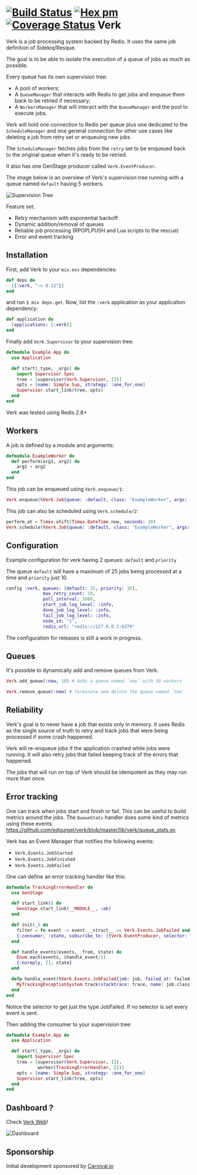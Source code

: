 [![Build Status](https://travis-ci.org/edgurgel/verk.svg?branch=master)](https://travis-ci.org/edgurgel/verk)
[![Hex pm](http://img.shields.io/hexpm/v/verk.svg?style=flat)](https://hex.pm/packages/verk)
[![Coverage Status](https://coveralls.io/repos/edgurgel/verk/badge.svg?branch=master&service=github)](https://coveralls.io/github/edgurgel/verk?branch=master)
Verk
===

Verk is a job processing system backed by Redis. It uses the same job definition of Sidekiq/Resque.

The goal is to be able to isolate the execution of a queue of jobs as much as possible.

Every queue has its own supervision tree:

* A pool of workers;
* A `QueueManager` that interacts with Redis to get jobs and enqueue them back to be retried if necessary;
* A `WorkersManager` that will interact with the `QueueManager` and the pool to execute jobs.

Verk will hold one connection to Redis per queue plus one dedicated to the `ScheduleManager` and one general connection for other use cases like deleting a job from retry set or enqueuing new jobs.

The `ScheduleManager` fetches jobs from the `retry` set to be enqueued back to the original queue when it's ready to be retried.

It also has one GenStage producer called `Verk.EventProducer`.

The image below is an overview of Verk's supervision tree running with a queue named `default` having 5 workers.

![Supervision Tree](http://i.imgur.com/8BW8D04.png)

Feature set:

* Retry mechanism with exponential backoff
* Dynamic addition/removal of queues
* Reliable job processing (RPOPLPUSH and Lua scripts to the rescue)
* Error and event tracking

## Installation

First, add Verk to your `mix.exs` dependencies:

```elixir
def deps do
  [{:verk, "~> 0.12"}]
end
```

and run `$ mix deps.get`. Now, list the `:verk` application as your
application dependency:

```elixir
def application do
  [applications: [:verk]]
end
```

Finally add `Verk.Supervisor` to your supervision tree:

```elixir
defmodule Example.App do
  use Application

  def start(_type, _args) do
    import Supervisor.Spec
    tree = [supervisor(Verk.Supervisor, [])]
    opts = [name: Simple.Sup, strategy: :one_for_one]
    Supervisor.start_link(tree, opts)
  end
end
```

Verk was tested using Redis 2.8+

## Workers

A job is defined by a module and arguments:

```elixir
defmodule ExampleWorker do
  def perform(arg1, arg2) do
    arg1 + arg2
  end
end
```

This job can be enqueued using `Verk.enqueue/1`:

```elixir
Verk.enqueue(%Verk.Job{queue: :default, class: "ExampleWorker", args: [1,2], max_retry_count: 5})
```

This job can also be scheduled using `Verk.schedule/2`:

 ```elixir
 perform_at = Timex.shift(Timex.DateTime.now, seconds: 30)
 Verk.schedule(%Verk.Job{queue: :default, class: "ExampleWorker", args: [1,2]}, perform_at)
 ```

## Configuration

Example configuration for verk having 2 queues: `default` and `priority`

The queue `default` will have a maximum of 25 jobs being processed at a time and `priority` just 10.

```elixir
config :verk, queues: [default: 25, priority: 10],
              max_retry_count: 10,
              poll_interval: 5000,
              start_job_log_level: :info,
              done_job_log_level: :info,
              fail_job_log_level: :info,
              node_id: "1",
              redis_url: "redis://127.0.0.1:6379"
```

The configuration for releases is still a work in progress.

## Queues

It's possible to dynamically add and remove queues from Verk.

```elixir
Verk.add_queue(:new, 10) # Adds a queue named `new` with 10 workers
```

```elixir
Verk.remove_queue(:new) # Terminate and delete the queue named `new`
```

## Reliability

Verk's goal is to never have a job that exists only in memory. It uses Redis as the single source of truth to retry and track jobs that were being processed if some crash happened.

Verk will re-enqueue jobs if the application crashed while jobs were running. It will also retry jobs that failed keeping track of the errors that happened.

The jobs that will run on top of Verk should be idempotent as they may run more than once.

## Error tracking

One can track when jobs start and finish or fail. This can be useful to build metrics around the jobs. The `QueueStats` handler does some kind of metrics using these events: https://github.com/edgurgel/verk/blob/master/lib/verk/queue_stats.ex

Verk has an Event Manager that notifies the following events:

* `Verk.Events.JobStarted`
* `Verk.Events.JobFinished`
* `Verk.Events.JobFailed`

One can define an error tracking handler like this:

```elixir
defmodule TrackingErrorHandler do
  use GenStage

  def start_link() do
    GenStage.start_link(__MODULE__, :ok)
  end

  def init(_) do
    filter = fn event -> event.__struct__ == Verk.Events.JobFailed end
    {:consumer, :state, subscribe_to: [{Verk.EventProducer, selector: filter}]}
  end

  def handle_events(events, _from, state) do
    Enum.each(events, &handle_event/1)
    {:noreply, [], state}
  end

  defp handle_event(%Verk.Events.JobFailed{job: job, failed_at: failed_at, stacktrace: trace}) do
    MyTrackingExceptionSystem.track(stacktrace: trace, name: job.class)
  end
end
```

Notice the selector to get just the type JobFailed. If no selector is set every event is sent.

Then adding the consumer to your supervision tree:

  ```elixir
  defmodule Example.App do
    use Application

    def start(_type, _args) do
      import Supervisor.Spec
      tree = [supervisor(Verk.Supervisor, []),
              worker(TrackingErrorHandler, [])]
      opts = [name: Simple.Sup, strategy: :one_for_one]
      Supervisor.start_link(tree, opts)
    end
  end
  ```

## Dashboard ?

Check [Verk Web](https://github.com/edgurgel/verk_web)!

![Dashboard](http://i.imgur.com/LsDKIVT.png)

## Sponsorship

Initial development sponsored by [Carnival.io](http://carnival.io)
